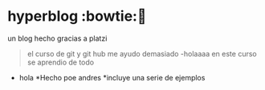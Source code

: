 # hyperblog :bowtie::gift_heart:
un blog hecho gracias a platzi
>el curso de git y git hub me ayudo demasiado
>-holaaaa
en este curso se aprendio de todo
* hola
*Hecho poe andres
*incluye una serie de ejemplos 

